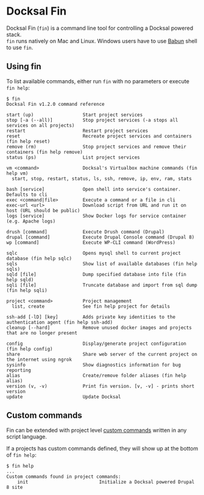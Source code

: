 # Docksal Fin

Docksal Fin (`fin`) is a command line tool for controlling a Docksal powered stack.  
`fin` runs natively on Mac and Linux. Windows users have to use [Babun](http://babun.github.io) shell to use `fin`.

## Using fin

To list available commands, either run `fin` with no parameters or execute `fin help`:

    $ fin
    Docksal Fin v1.2.0 command reference

    start (up)               	Start project services
    stop [-a (--all)]        	Stop project services (-a stops all services on all projects)
    restart                  	Restart project services
    reset                    	Recreate project services and containers (fin help reset)
    remove (rm)              	Stop project services and remove their containers (fin help remove)
    status (ps)              	List project services

    vm <command>             	Docksal's Virtualbox machine commands (fin help vm)
      start, stop, restart, status, ls, ssh, remove, ip, env, ram, stats

    bash [service]           	Open shell into service's container. Defaults to cli
    exec <command|file>      	Execute a command or a file in cli
    exec-url <url>           	Download script from URL and run it on host (URL should be public)
    logs [service]           	Show Docker logs for service container (e.g. Apache logs)

    drush [command]          	Execute Drush command (Drupal)
    drupal [command]         	Execute Drupal Console command (Drupal 8)
    wp [command]             	Execute WP-CLI command (WordPress)

    sqlc                     	Opens mysql shell to current project database (fin help sqlc)
    sqls                     	Show list of available databases (fin help sqls)
    sqld [file]              	Dump specified database into file (fin help sqld)
    sqli [file]              	Truncate database and import from sql dump (fin help sqli)

    project <command>        	Project management
      list, create           	See fin help project for details

    ssh-add [-lD] [key]      	Adds private key identities to the authentication agent (fin help ssh-add)
    cleanup [--hard]         	Remove unused docker images and projects that are no longer present

    config                   	Display/generate project configuration (fin help config)
    share                    	Share web server of the current project on the internet using ngrok
    sysinfo                  	Show diagnostics information for bug reporting
    alias                    	Create/remove folder aliases (fin help alias)
    version (v, -v)          	Print fin version. [v, -v] - prints short version
    update                   	Update Docksal


## Custom commands

Fin can be extended with project level [custom commands](../fin/custom-commands.md) written in any script language.

If a projects has custom commands defined, they will show up at the bottom of `fin help`:

    $ fin help
    ...
    Custom commands found in project commands:
        init                          Initialize a Docksal powered Drupal 8 site
